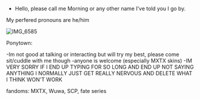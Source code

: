 - Hello, please call me Morning or any other name I've told you I go by.

My perfered pronouns are he/him

![IMG_6585](https://github.com/Mushroomsforyouandme/Mushroomsforyouandme/assets/170828201/2dd9b6d0-8b41-423a-884a-123e3b119296)

 
 Ponytown:
 
-Im not good at talking or interacting but will try my best, please come sit/cuddle with me though
-anyone is welcome (especially MXTX skins)
-IM VERY SORRY IF I END UP TYPING FOR SO LONG AND END UP NOT SAYING ANYTHING I NORMALLY JUST GET REALLY NERVOUS AND DELETE WHAT I THINK WON'T WORK



fandoms: MXTX, Wuwa, SCP, fate series
